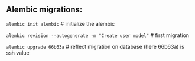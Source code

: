 ## **Alembic migrations:**

`alembic init alembic` # initialize the alembic

`alembic revision --autogenerate -m "Create user model"` # first migration

`alembic upgrade 66b63a` # reflect migration on database (here 66b63a) is ssh value